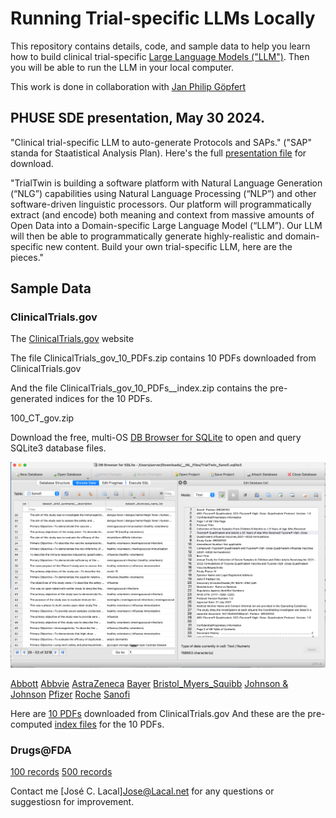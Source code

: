 # Running Trial-specific LLMs Locally

This repository contains details, code, and sample data to help you learn how to build clinical trial-specific [Large Language Models ("LLM")](https://en.wikipedia.org/wiki/Large_language_model). 
Then you will be able to run the LLM in your local computer.

This work is done in collaboration with [Jan Philip Göpfert](https://www.linkedin.com/in/jangop/)



## PHUSE SDE presentation, May 30 2024.

"Clinical trial-specific LLM to auto-generate Protocols and SAPs." ("SAP" standa for Staatistical Analysis Plan).
Here's the full [presentation file](./TrialTwin_06.pdf) for download.

"TrialTwin is building a software platform with Natural Language Generation (“NLG”) capabilities using Natural Language Processing (“NLP”) and other software-driven linguistic processors. Our platform will programmatically extract (and encode) both meaning and context from massive amounts of Open Data into a Domain-specific Large Language Model (“LLM”). Our LLM will then be able to programmatically generate highly-realistic and domain- specific new content.
Build your own trial-specific LLM, here are the pieces."


## Sample Data



### ClinicalTrials.gov

The [ClinicalTrials.gov](https://clinicaltrials.gov/) website


The file ClinicalTrials_gov_10_PDFs.zip contains 10 PDFs downloaded from ClinicalTrials.gov

And the file ClinicalTrials_gov_10_PDFs__index.zip contains the pre-generated indices for the 10 PDFs.

100_CT_gov.zip

Download the free, multi-OS [DB Browser for SQLite](https://sqlitebrowser.org/) to open and query SQLite3 database files.


![SQLite3 database file sample](./SQLite3_Database_File_Sanofi_Applications.png)


[Abbott](./TrialTwin_Abbott.sqlite3.zip)
[Abbvie](./TrialTwin_Abbvie.sqlite3.zip)
[AstraZeneca](./TrialTwin_AstraZeneca.sqlite3.zip)
[Bayer](./TrialTwin_Bayer.sqlite3.zip)
[Bristol_Myers_Squibb](./TrialTwin_Bristol_Myers_Squibb.sqlite3.zip)
[Johnson & Johnson](./TrialTwin_Johnson_Johnson.sqlite3.zip)
[Pfizer](./TrialTwin_Pfizer.sqlite3.zip)
[Roche](./TrialTwin_Roche.sqlite3.zip)
[Sanofi](./TrialTwin_Sanofi.sqlite3.zip)

Here are [10 PDFs](./ClinicalTrials_gov_10_PDFs.zip) downloaded from ClinicalTrials.gov
And these are the pre-computed [index files](./ClinicalTrials_gov_10_PDFs__index.zip) for the 10 PDFs.



### Drugs@FDA


[100 records](./100_Drugs_FDA.zip)
[500 records](./500_Drugs_FDA.zip)



Contact me [José C. Lacal]<Jose@Lacal.net> for any questions or suggestiosn for improvement.
